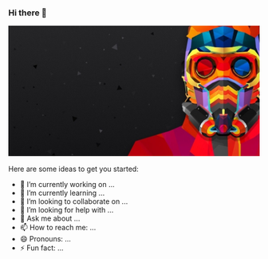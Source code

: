 ### Hi there 👋

![alt text](https://github.com/alarcon-osorio/alarcon-osorio/blob/master/ImgProfile/profileGitHub.jpg?raw=true)

<!--
**alarcon-osorio/alarcon-osorio** is a ✨ _special_ ✨ repository because its `README.md` (this file) appears on your GitHub profile.
-->

Here are some ideas to get you started:

- 🔭 I’m currently working on ...
- 🌱 I’m currently learning ...
- 👯 I’m looking to collaborate on ...
- 🤔 I’m looking for help with ...
- 💬 Ask me about ...
- 📫 How to reach me: ...
- 😄 Pronouns: ...
- ⚡ Fun fact: ...

